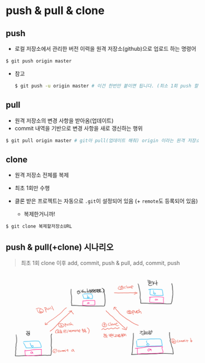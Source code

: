 # push & pull & clone 



## push

- 로컬 저장소에서 관리한 버전 이력을 원격 저장소(github)으로 업로드 하는 명령어

```bash
$ git push origin master
```



- 참고

  ```bash
  $ git push -u origin master # 이건 한번만 붙이면 됩니다. (최소 1회 push 할 때만 붙이자!)
  ```

  



## pull

- 원격 저장소의 변경 사항을 받아옴(업데이트)
- commit 내역을 기반으로 변경 사항을 새로 갱신하는 행위 

```bash
$ git pull origin master # git아 pull(업데이트 해줘) origin 이라는 원격 저장소로부터 master 브랜치를!
```







## clone

- 원격 저장소 전체를 복제
- 최초 1회만 수행 

- 클론 받은 프로젝트는 자동으로 `.git`이 설정되어 있음 (+ `remote`도 등록되어 있음)
  - 복제한거니까!

```bash
$ git clone 복제할저장소URL
```







## push & pull(+clone)  시나리오

> 최초 1회 clone 이후 add, commit, push & pull, add, commit, push 

![image-20210705173745218](md-images/image-20210705173745218.png)